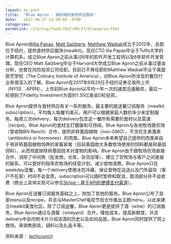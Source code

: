 ```yaml
---
layout: my_post
title:  "Blue Apron - 端到端的食材供应服务"
date:   2017-08-27 12:30:00 -0700
categories: 
permalink: /startup/food/2017/08/27/blueapron.html
---
```


Blue Apron由[Ilia Papas](https://www.linkedin.com/in/ipapas/), [Matt Salzberg](https://www.linkedin.com/in/msalzberg/), [Matthew Wadiak](https://www.linkedin.com/in/matthew-wadiak-9683976/)成立于2012年，总部位于纽约，提供食材供应服务(mealkit)。现任CTO Ilia Papas毕业于Tufts大学的计算机系，成立Blue Apron之前从事过6年的软件开发工程师以及6年软件开发管理。现任CEO Matt Salzberg毕业于Harvard大学成立Blue Apron之前从事过基金分析，也曾在风险投资公司任职。目前已不再任职的Matthew Wadiak毕业于美国厨艺学校（The Culinary Institute of America），对Blue Apron所涉及的餐饮行业有很深入的了解。Blue Apron在2017年6月29日于纽约证券交易所上市（NYSE：APRN）。上市前Blue Apron以平均一年一次的速度迅速融资，最后一轮得到了Fidelity Investment为首的1.35亿美金D轮投资。

Blue Apron提供与食材供应有关一系列服务。最主要的是送餐订阅服务（mealkit subscription）。平均每人每餐10美元，用户可以根据家庭人数的多少来定制服务。每周三次delivery，每次delivery包含这一餐所有需要的食材以及菜谱（recipe)。Blue Apron的食材主打健康和可持续。Blue Apron与各地牧场跟农场（曾收购BN Ranch）合作，提供非转基因植物（non-GMO），不含抗生素激素（antibiotics or hormones）的肉类。Blue Apron未来希望自己提供的肉类来自于用非转基因植物饲养的家畜家禽（目前美国绝大多数牧场使用的饲料都是转基因饲料），从而彻底排除转基因技术对食物的影响。Blue Apron由于跟牧场农场直接合作，消除了中间商（批发商，仓库，杂货店等），建立了农牧场与客户之间直接的联系，可以更好的指导农牧场的经营计划，减少食物浪费。Blue Apron只在weekday送餐，每一个delivery使用冰包冷藏，保证食物在运送以及门外留存（客户不在家）时间不会变质。subscription可以随时暂停和取消，取消部分并不会收费（商业上具体实现可以参见[Stripe - 基于API的便捷支付渠道](https://laitn.github.io/internet/startup/payment/2017/08/20/stripe.html)）。

Blue Apron在送餐订阅服务基础之上，附加了其他的服务。Blue Apron公布了自家menu以及recipe，并且与MasterChef电视节目合作推出主题menu，以此来建立mealkit美食社区。除了订阅送餐，Blue Apron更是提供了酒（wine）的订阅服务。Blue Apron通过与酒窖（vineyard）合作，降低成本，提高新鲜度，并且delivery中会内附卡片介绍该酒的历史以及如何品尝。Blue Apron同时提供了网上商场，来销售厨具，调料以及礼品卡等。

资料来源：
[techcrunch](https://www.crunchbase.com/organization/blue-apron#/entity)



